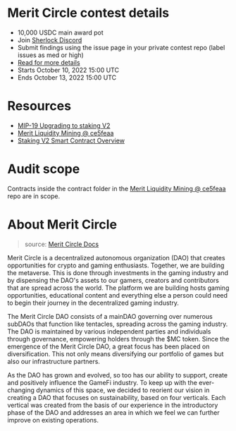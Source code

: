 # Merit Circle contest details

- 10,000 USDC main award pot
- Join [Sherlock Discord](https://discord.gg/MABEWyASkp)
- Submit findings using the issue page in your private contest repo (label issues as med or high)
- [Read for more details](https://docs.sherlock.xyz/audits/watsons)
- Starts October 10, 2022 15:00 UTC
- Ends October 13, 2022 15:00 UTC

# Resources

- [MIP-19 Upgrading to staking V2](https://gov.meritcircle.io/t/mip-19-upgrading-to-staking-v2/659)
- [Merit Liquidity Mining @ ce5feaa](https://github.com/Merit-Circle/merit-liquidity-mining/tree/ce5feaae19126079d309ac8dd9a81372648437f1)
- [Staking V2 Smart Contract Overview](https://parallel-jacket-e61.notion.site/Staking-V2-Smart-Contract-Overview-8c282013776849b5928b4d2d0d0b7579)

# Audit scope

Contracts inside the contract folder in the [Merit Liquidity Mining @ ce5feaa](https://github.com/Merit-Circle/merit-liquidity-mining/tree/ce5feaae19126079d309ac8dd9a81372648437f1) repo are in scope.


# About Merit Circle

> source: [Merit Circle Docs](https://meritcircle.gitbook.io/merit-circle/)

Merit Circle is a decentralized autonomous organization (DAO) that creates opportunities for crypto and gaming enthusiasts. Together, we are building the metaverse. This is done through investments in the gaming industry and by dispensing the DAO's assets to our gamers, creators and contributors that are spread across the world. The platform we are building hosts gaming opportunities, educational content and everything else a person could need to begin their journey in the decentralized gaming industry.

The Merit Circle DAO consists of a mainDAO governing over numerous subDAOs that function like tentacles, spreading across the gaming industry. The DAO is maintained by various independent parties and individuals through governance, empowering holders through the $MC token. Since the emergence of the Merit Circle DAO, a great focus has been placed on diversification. This not only means diversifying our portfolio of games but also our infrastructure partners.

As the DAO has grown and evolved, so too has our ability to support, create and positively influence the GameFi industry. To keep up with the ever-changing dynamics of this space, we decided to reorient our vision in creating a DAO that focuses on sustainability, based on four verticals. Each vertical was created from the basis of our experience in the introductory phase of the DAO and addresses an area in which we feel we can further improve on existing operations.